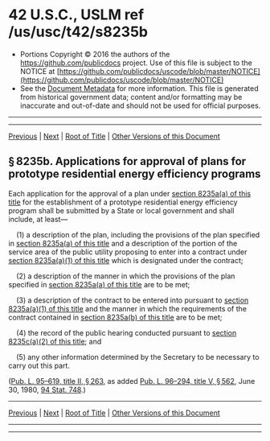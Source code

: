 ---
---

# 42 U.S.C., USLM ref /us/usc/t42/s8235b

* Portions Copyright © 2016 the authors of the https://github.com/publicdocs project.
  Use of this file is subject to the NOTICE at [https://github.com/publicdocs/uscode/blob/master/NOTICE](https://github.com/publicdocs/uscode/blob/master/NOTICE)
* See the [Document Metadata](././../../../../../..//README.md) for more information.
  This file is generated from historical government data; content and/or formatting may be inaccurate and out-of-date and should not be used for official purposes.

----------
----------

[Previous](./../../../../../..//us/usc/t42/ch91/schII/ptC/m__us_usc_t42_s8235a.md) | [Next](./../../../../../..//us/usc/t42/ch91/schII/ptC/m__us_usc_t42_s8235c.md) | [Root of Title](./../../../../../../) | [Other Versions of this Document](https://publicdocs.github.io/go/links?ns=uslm&ref=%2Fus%2Fusc%2Ft42%2Fs8235b)

## § 8235b. Applications for approval of plans for prototype residential energy efficiency programs

Each application for the approval of a plan under [section 8235a(a) of this title][/us/usc/t42/s8235a/a] for the establishment of a prototype residential energy efficiency program shall be submitted by a State or local government and shall include, at least—

    (1) a description of the plan, including the provisions of the plan specified in [section 8235a(a) of this title][/us/usc/t42/s8235a/a] and a description of the portion of the service area of the public utility proposing to enter into a contract under [section 8235a(a)(1) of this title][/us/usc/t42/s8235a/a/1] which is designated under the contract;

    (2) a description of the manner in which the provisions of the plan specified in [section 8235a(a) of this title][/us/usc/t42/s8235a/a] are to be met;

    (3) a description of the contract to be entered into pursuant to [section 8235a(a)(1) of this title][/us/usc/t42/s8235a/a/1] and the manner in which the requirements of the contract contained in [section 8235a(b) of this title][/us/usc/t42/s8235a/b] are to be met;

    (4) the record of the public hearing conducted pursuant to [section 8235c(a)(2) of this title][/us/usc/t42/s8235c/a/2]; and

    (5) any other information determined by the Secretary to be necessary to carry out this part.

([Pub. L. 95–619, title II, § 263][/us/pl/95/619/s263], as added [Pub. L. 96–294, title V, § 562][/us/pl/96/294/s562], June 30, 1980, [94 Stat. 748][/us/stat/94/748].)

----------

[Previous](./../../../../../..//us/usc/t42/ch91/schII/ptC/m__us_usc_t42_s8235a.md) | [Next](./../../../../../..//us/usc/t42/ch91/schII/ptC/m__us_usc_t42_s8235c.md) | [Root of Title](./../../../../../../) | [Other Versions of this Document](https://publicdocs.github.io/go/links?ns=uslm&ref=%2Fus%2Fusc%2Ft42%2Fs8235b)

----------
----------

[/us/usc/t42/s8235a/a]: https://publicdocs.github.io/go/links?ns=uslm&ref=%2Fus%2Fusc%2Ft42%2Fs8235a%2Fa
[/us/usc/t42/s8235a/a]: https://publicdocs.github.io/go/links?ns=uslm&ref=%2Fus%2Fusc%2Ft42%2Fs8235a%2Fa
[/us/usc/t42/s8235a/a/1]: https://publicdocs.github.io/go/links?ns=uslm&ref=%2Fus%2Fusc%2Ft42%2Fs8235a%2Fa%2F1
[/us/usc/t42/s8235a/a]: https://publicdocs.github.io/go/links?ns=uslm&ref=%2Fus%2Fusc%2Ft42%2Fs8235a%2Fa
[/us/usc/t42/s8235a/a/1]: https://publicdocs.github.io/go/links?ns=uslm&ref=%2Fus%2Fusc%2Ft42%2Fs8235a%2Fa%2F1
[/us/usc/t42/s8235a/b]: https://publicdocs.github.io/go/links?ns=uslm&ref=%2Fus%2Fusc%2Ft42%2Fs8235a%2Fb
[/us/usc/t42/s8235c/a/2]: https://publicdocs.github.io/go/links?ns=uslm&ref=%2Fus%2Fusc%2Ft42%2Fs8235c%2Fa%2F2
[/us/pl/95/619/s263]: https://publicdocs.github.io/go/links?ns=uslm&ref=%2Fus%2Fpl%2F95%2F619%2Fs263
[/us/pl/96/294/s562]: https://publicdocs.github.io/go/links?ns=uslm&ref=%2Fus%2Fpl%2F96%2F294%2Fs562
[/us/stat/94/748]: https://publicdocs.github.io/go/links?ns=uslm&ref=%2Fus%2Fstat%2F94%2F748


